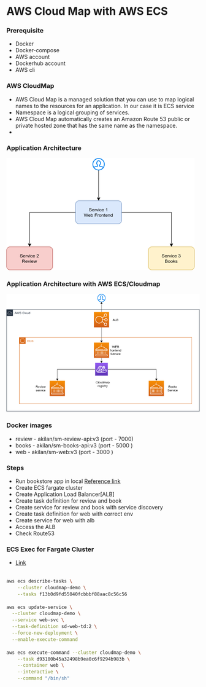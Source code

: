 # AWS Cloud Map with AWS ECS

### Prerequisite

- Docker
- Docker-compose
- AWS account
- Dockerhub account
- AWS cli

### AWS CloudMap

- AWS Cloud Map is a managed solution that you can use to map logical names to the resources for an application. In our case it is ECS service
- Namespace is a logical grouping of services.
- AWS Cloud Map automatically creates an Amazon Route 53 public or private hosted zone that has the same name as the namespace.
-

### Application Architecture

![App architecture ](https://github.com/akilans/service-mesh/blob/main/images/architecture.png?raw=true)

### Application Architecture with AWS ECS/Cloudmap

![App architecture with AWS ECS/Cloudmap](https://github.com/akilans/service-mesh/blob/main/images/cloud-map.png?raw=true)

### Docker images

- review - akilan/sm-review-api:v3 (port - 7000)
- books - akilan/sm-books-api:v3 (port - 5000 )
- web - akilan/sm-web:v3 (port - 3000 )

### Steps

- Run bookstore app in local [Reference link](https://github.com/akilans/service-mesh/tree/main/demo-apps)
- Create ECS fargate cluster
- Create Application Load Balancer[ALB]
- Create task definition for review and book
- Create service for review and book with service discovery
- Create task definition for web with correct env
- Create service for web with alb
- Access the ALB
- Check Route53

### ECS Exec for Fargate Cluster

- [Link](https://docs.aws.amazon.com/AmazonECS/latest/developerguide/ecs-exec.html)

```bash

aws ecs describe-tasks \
    --cluster cloudmap-demo \
    --tasks f13b0d9fd55040fcbbbf88aac8c56c56

aws ecs update-service \
  --cluster cloudmap-demo \
  --service web-svc \
  --task-definition sd-web-td:2 \
  --force-new-deployment \
  --enable-execute-command

aws ecs execute-command --cluster cloudmap-demo \
    --task d93100b45a32498b9ea0c6f9294b983b \
    --container web \
    --interactive \
    --command "/bin/sh"

```
